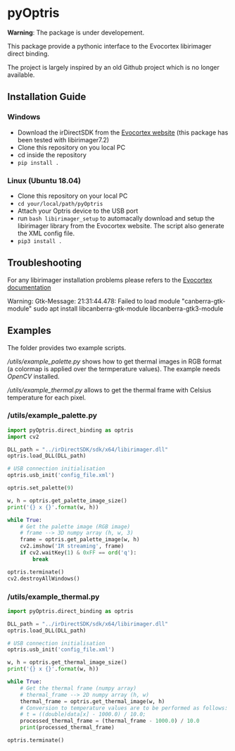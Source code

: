 # pyOptris

**Warning**: The package is under developement.

This package provide a pythonic interface to the Evocortex libirimager direct binding. 

The project is largely inspired by an old Github project which is no longer available.

## Installation Guide

### Windows
- Download the irDirectSDK from the [Evocortex website](https://evocortex.org/downloads/) (this package has been tested with libirimager7.2)
- Clone this repository on you local PC
- cd inside the repository
- `pip install .`

### Linux (Ubuntu 18.04)
- Clone this repository on your local PC
- `cd your/local/path/pyOptris`
- Attach your Optris device to the USB port
- run `bash libirimager_setup` to automacally download and setup the libirimager library from the Evocortex website. The script also generate the XML config file.
- `pip3 install .`

## Troubleshooting
For any libirimager installation problems please refers to the [Evocortex documentation](http://documentation.evocortex.com/libirimager2/html/)

Warning: Gtk-Message: 21:31:44.478: Failed to load module "canberra-gtk-module"
sudo apt install libcanberra-gtk-module libcanberra-gtk3-module

## Examples

The folder provides two example scripts. 

*/utils/example_palette.py* shows how to get thermal images in RGB format (a colormap is applied over the termperature values). The example needs *OpenCV* installed.

 */utils/example_thermal.py* allows to get the thermal frame with Celsius temperature for each pixel. 

### /utils/example_palette.py 
```python
import pyOptris.direct_binding as optris
import cv2

DLL_path = "../irDirectSDK/sdk/x64/libirimager.dll"
optris.load_DLL(DLL_path)

# USB connection initialisation
optris.usb_init('config_file.xml')

optris.set_palette(9)

w, h = optris.get_palette_image_size()
print('{} x {}'.format(w, h))

while True:
    # Get the palette image (RGB image)
    # frame --> 3D numpy array (h, w, 3) 
    frame = optris.get_palette_image(w, h)
    cv2.imshow('IR streaming', frame)
    if cv2.waitKey(1) & 0xFF == ord('q'):
        break

optris.terminate()
cv2.destroyAllWindows()
```

### /utils/example_thermal.py 
```python
import pyOptris.direct_binding as optris

DLL_path = "../irDirectSDK/sdk/x64/libirimager.dll"
optris.load_DLL(DLL_path)

# USB connection initialisation
optris.usb_init('config_file.xml')

w, h = optris.get_thermal_image_size()
print('{} x {}'.format(w, h))

while True:
    # Get the thermal frame (numpy array)
    # thermal_frame --> 2D numpy array (h, w) 
    thermal_frame = optris.get_thermal_image(w, h)
    # Conversion to temperature values are to be performed as follows:
    # t = ((double)data[x] - 1000.0) / 10.0;
    processed_thermal_frame = (thermal_frame - 1000.0) / 10.0 
    print(processed_thermal_frame)

optris.terminate()
```